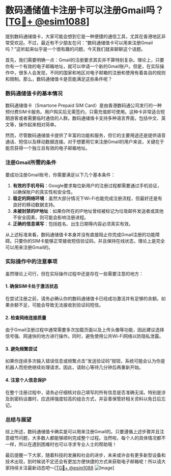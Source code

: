 # 数码通储值卡注册卡可以注册Gmail吗？[[TG💪+ @esim1088](https://t.me/s/esim1088)]

提到数码通储值卡，大家可能会想到它是一种便捷的通信工具，尤其在香港地区非常受欢迎。不过，最近有不少朋友在问：“数码通储值卡可以用来注册Gmail吗？”这听起来似乎是一个很有趣的问题，今天我们就来聊聊这个话题。

首先，我们需要明确一点：Gmail的注册要求其实并不算特别复杂。理论上，只要你有一个有效的电子邮箱地址，就可以申请一个新的Gmail账户。但是，在实际操作中，很多人会发现，不同的国家和地区对电子邮箱的注册和使用有着各自的规则和限制。那么，数码通储值卡是否能满足这些条件呢？

### 数码通储值卡的基本情况

数码通储值卡（Smartone Prepaid SIM Card）是由香港数码通公司发行的一种预付费SIM卡服务。用户购买后无需签约，只需充值即可使用。这种卡非常适合短期游客或者需要临时通信的人群。数码通储值卡支持多种语言界面，包括中文、英文等，操作起来相对简单。

然而，尽管数码通储值卡提供了丰富的功能和服务，但它的主要用途还是提供语音通话、短信以及移动数据连接。对于想要用它来注册Gmail的用户来说，关键在于能否获得一个独立且有效的电子邮箱地址。

### 注册Gmail所需的条件

要成功注册Gmail账号，你需要满足以下几个基本条件：

1. **有效的手机号码**：Google要求每位新用户的注册过程都需要通过手机验证，以确保账户的真实性和安全性。
2. **稳定的网络环境**：虽然大部分情况下Wi-Fi也能完成注册流程，但最好还是有良好的移动数据支持。
3. **未被封禁的IP地址**：如果你所在的IP地址曾经被标记为垃圾邮件发送者或其他不安全因素，则可能会影响注册进程。
4. **正确的信息填写**：包括姓名、出生日期等内容必须真实有效。

从上述标准来看，数码通储值卡本身并没有直接阻止你完成Gmail注册的功能障碍。只要你的SIM卡能够正常接收短信验证码，并且保持在线状态，理论上是完全可以用来注册Gmail的。

### 实际操作中的注意事项

虽然理论上可行，但在实际操作过程中还是存在一些需要注意的地方：

#### 1. 确保SIM卡处于激活状态
在尝试注册之前，请务必确认你的数码通储值卡已经成功激活并有足够的余额。如果余额不足，可能会导致无法接收到验证码短信。

#### 2. 检查网络连接质量
由于Gmail注册过程中通常需要多次加载页面以及上传头像等功能，因此建议选择信号强、网速快的地方进行操作。同时，避免使用公共Wi-Fi网络以防隐私泄露。

#### 3. 避免频繁尝试
如果你连续多次输入错误信息或频繁点击“发送验证码”按钮，系统可能会认为你是机器人而拒绝继续处理请求。因此，请耐心等待几分钟后再重新开始。

#### 4. 注意个人信息保护
在整个注册过程中，请务必仔细核对自己填写的所有信息是否准确无误。特别是涉及到密码设置时，应选择强度较高的组合方式，并妥善保管好相关资料以免日后忘记。

### 总结与展望

综上所述，数码通储值卡确实是可以用来注册Gmail的。只要遵循上述步骤并且注意细节问题，大多数人都能够顺利完成整个过程。当然啦，每个人的具体情况都不一样，所以在遇到困难时也可以寻求专业人士的帮助哦！

最后提醒一下大家，随着科技的发展和社会的进步，未来或许会有更多新型设备和技术出现，到时候说不定还会有更加方便快捷的方式来获取电子邮箱呢！所以请大家持续关注最新动态吧～[[TG💪+ @esim1088](https://t.me/s/esim1088) ![Image](https://i.postimg.cc/4NQfJmqS/Snipaste-2025-05-13-00-14-12.png)]